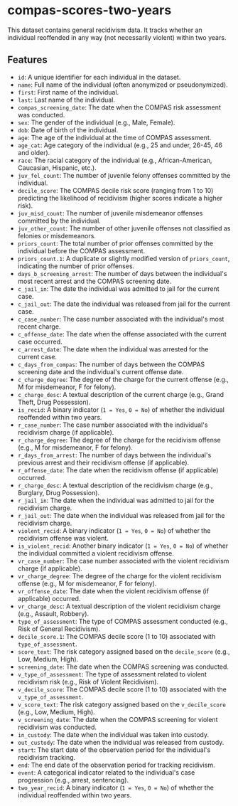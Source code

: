 # compas-scores-two-years

This dataset contains general recidivism data. It tracks whether an individual reoffended in any way (not necessarily violent) within two years.

## Features

- `id`: A unique identifier for each individual in the dataset.
- `name`: Full name of the individual (often anonymized or pseudonymized).
- `first`: First name of the individual.
- `last`: Last name of the individual.
- `compas_screening_date`: The date when the COMPAS risk assessment was conducted.
- `sex`: The gender of the individual (e.g., Male, Female).
- `dob`: Date of birth of the individual.
- `age`: The age of the individual at the time of COMPAS assessment.
- `age_cat`: Age category of the individual (e.g., 25 and under, 26-45, 46 and older).
- `race`: The racial category of the individual (e.g., African-American, Caucasian, Hispanic, etc.).
- `juv_fel_count`: The number of juvenile felony offenses committed by the individual.
- `decile_score`: The COMPAS decile risk score (ranging from 1 to 10) predicting the likelihood of recidivism (higher scores indicate a higher risk).
- `juv_misd_count`: The number of juvenile misdemeanor offenses committed by the individual.
- `juv_other_count`: The number of other juvenile offenses not classified as felonies or misdemeanors.
- `priors_count`: The total number of prior offenses committed by the individual before the COMPAS assessment.
- `priors_count.1`: A duplicate or slightly modified version of `priors_count`, indicating the number of prior offenses.
- `days_b_screening_arrest`: The number of days between the individual's most recent arrest and the COMPAS screening date.
- `c_jail_in`: The date the individual was admitted to jail for the current case.
- `c_jail_out`: The date the individual was released from jail for the current case.
- `c_case_number`: The case number associated with the individual's most recent charge.
- `c_offense_date`: The date when the offense associated with the current case occurred.
- `c_arrest_date`: The date when the individual was arrested for the current case.
- `c_days_from_compas`: The number of days between the COMPAS screening date and the individual's current offense date.
- `c_charge_degree`: The degree of the charge for the current offense (e.g., M for misdemeanor, F for felony).
- `c_charge_desc`: A textual description of the current charge (e.g., Grand Theft, Drug Possession).
- `is_recid`: A binary indicator (`1 = Yes`, `0 = No`) of whether the individual reoffended within two years.
- `r_case_number`: The case number associated with the individual's recidivism charge (if applicable).
- `r_charge_degree`: The degree of the charge for the recidivism offense (e.g., M for misdemeanor, F for felony).
- `r_days_from_arrest`: The number of days between the individual's previous arrest and their recidivism offense (if applicable).
- `r_offense_date`: The date when the recidivism offense (if applicable) occurred.
- `r_charge_desc`: A textual description of the recidivism charge (e.g., Burglary, Drug Possession).
- `r_jail_in`: The date when the individual was admitted to jail for the recidivism charge.
- `r_jail_out`: The date when the individual was released from jail for the recidivism charge.
- `violent_recid`: A binary indicator (`1 = Yes`, `0 = No`) of whether the recidivism offense was violent.
- `is_violent_recid`: Another binary indicator (`1 = Yes`, `0 = No`) of whether the individual committed a violent recidivism offense.
- `vr_case_number`: The case number associated with the violent recidivism charge (if applicable).
- `vr_charge_degree`: The degree of the charge for the violent recidivism offense (e.g., M for misdemeanor, F for felony).
- `vr_offense_date`: The date when the violent recidivism offense (if applicable) occurred.
- `vr_charge_desc`: A textual description of the violent recidivism charge (e.g., Assault, Robbery).
- `type_of_assessment`: The type of COMPAS assessment conducted (e.g., Risk of General Recidivism).
- `decile_score.1`: The COMPAS decile score (1 to 10) associated with `type_of_assessment`.
- `score_text`: The risk category assigned based on the `decile_score` (e.g., Low, Medium, High).
- `screening_date`: The date when the COMPAS screening was conducted.
- `v_type_of_assessment`: The type of assessment related to violent recidivism risk (e.g., Risk of Violent Recidivism).
- `v_decile_score`: The COMPAS decile score (1 to 10) associated with the `v_type_of_assessment`.
- `v_score_text`: The risk category assigned based on the `v_decile_score` (e.g., Low, Medium, High).
- `v_screening_date`: The date when the COMPAS screening for violent recidivism was conducted.
- `in_custody`: The date when the individual was taken into custody.
- `out_custody`: The date when the individual was released from custody.
- `start`: The start date of the observation period for the individual's recidivism tracking.
- `end`: The end date of the observation period for tracking recidivism.
- `event`: A categorical indicator related to the individual's case progression (e.g., arrest, sentencing).
- `two_year_recid`: A binary indicator (`1 = Yes`, `0 = No`) of whether the individual reoffended within two years.